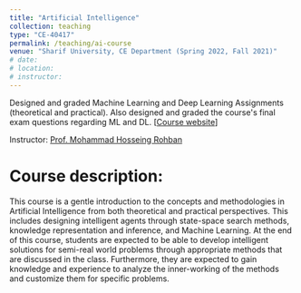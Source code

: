 ```yaml
---
title: "Artificial Intelligence"
collection: teaching
type: "CE-40417"
permalink: /teaching/ai-course
venue: "Sharif University, CE Department (Spring 2022, Fall 2021)"
# date: 
# location: 
# instructor:
---
```

Designed and graded Machine Learning and Deep Learning Assignments (theoretical and practical). Also designed and graded the course's final exam questions regarding ML and DL. [[Course website](https://sut-ai.github.io/)] 

Instructor: [Prof. Mohammad Hosseing Rohban](https://scholar.google.com/citations?user=pRyJ6FkAAAAJ)

Course description:
======
This course is a gentle introduction to the concepts and methodologies in Artificial Intelligence from both theoretical and practical perspectives. This includes designing intelligent agents through state-space search methods, knowledge representation and inference, and Machine Learning. At the end of this course, students are expected to be able to develop intelligent solutions for semi-real world problems through appropriate methods that are discussed in the class. Furthermore, they are expected to gain knowledge and experience to analyze the inner-working of the methods and customize them for specific problems.
